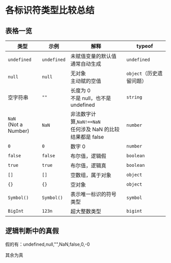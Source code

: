 # 各标识符类型比较总结

## 表格一览

| 类型                    | 示例        | 解释                                                          | typeof                   |
| ----------------------- | ----------- | ------------------------------------------------------------- | ------------------------ |
| `undefined`             | `undefined` | 未赋值变量的默认值<br>通常自动生成                            | `undefined`              |
| `null`                  | `null`      | 无对象<br>主动赋的空值                                        | `object`（历史遗留问题） |
| 空字符串                | `""`        | 长度为 0<br>不是 null，也不是 undefined                       | `string`                 |
| `NaN`<br>(Not a Number) | `NaN`       | 非法数字计算,`NaN!==NaN`<br>任何涉及 NaN 的比较结果都是 false | `number`                 |
| `0`                     | `0`         | 数字 0                                                        | `number`                 |
| `false`                 | `false`     | 布尔值，逻辑假                                                | `boolean`                |
| `true`                  | `true`      | 布尔值，逻辑真                                                | `boolean`                |
| `[]`                    | `[]`        | 空数组，属于对象                                              | `object`                 |
| `{}`                    | `{}`        | 空对象                                                        | `object`                 |
| `Symbol()`              | `Symbol()`  | 表示唯一标识的符号类型                                        | `symbol`                 |
| `BigInt`                | `123n`      | 超大整数类型                                                  | `bigint`                 |

## 逻辑判断中的真假

假的有：undefined,null,"",NaN,false,0,-0

其余为真
